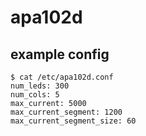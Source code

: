 # apa102d

## example config

    $ cat /etc/apa102d.conf
    num_leds: 300
    num_cols: 5
    max_current: 5000
    max_current_segment: 1200
    max_current_segment_size: 60
